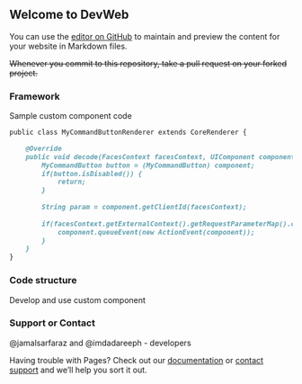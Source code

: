 ## Welcome to DevWeb 

You can use the [editor on GitHub](https://github.com/imdadareeph/devweb/edit/master/README.md) to maintain and preview the content for your website in Markdown files.

~~Whenever you commit to this repository, take a pull request on your forked project.~~

### Framework

Sample custom component code

```markdown
public class MyCommandButtonRenderer extends CoreRenderer {

    @Override
	public void decode(FacesContext facesContext, UIComponent component) {
    	MyCommandButton button = (MyCommandButton) component;
        if(button.isDisabled()) {
            return;
        }
        
		String param = component.getClientId(facesContext);
		
		if(facesContext.getExternalContext().getRequestParameterMap().containsKey(param)) {
			component.queueEvent(new ActionEvent(component));
		}
	}
}
```
### Code structure

Develop and use custom component

### Support or Contact

@jamalsarfaraz and @imdadareeph - developers

Having trouble with Pages? Check out our [documentation](https://help.github.com/categories/github-pages-basics/) or [contact support](https://github.com/contact) and we’ll help you sort it out.
